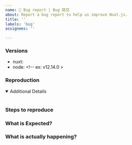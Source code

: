 ```yaml
---
name: 🚨 Bug report | Bug 提交
about: Report a bug report to help us improve Nuxt.js.
title: ''
labels: 'bug'
assignees: ''

---
```


<!-- 💚 Thanks for your time to make Nuxt better with your feedbacks 💚

**IMPORTANT** Before reporting a bug:

- Please make sure that you have read through Nuxt.js documentation: https://nuxtjs.org
- If issue is related to a module please create the issue in corresponding repository
- Ensure using latest version of nuxt dependencies using `yarn upgrade nuxt` or `npm upgrade nuxt`

👍 A properly detailed bug report can save a LOT of time and help fixing issues as soon as possible.
-->

### Versions

- nuxt: <!-- ex: v2.13.0 -->
- node: <!-- ex: v12.14.0 >

### Reproduction

<!--
Link to a minimal test case based on one of:
- A fork of https://template.nuxtjs.org
- A GitHub repository that can reproduce the bug
Without a reproduction, it is so hard to address problem :(
-->

<details open>
<summary>Additional Details</summary>
<br>
<!-- Attaching `nuxt.config`, dependencies, logs or code snippets would help to find the issue -->
</details>

### Steps to reproduce


### What is Expected?


### What is actually happening?
